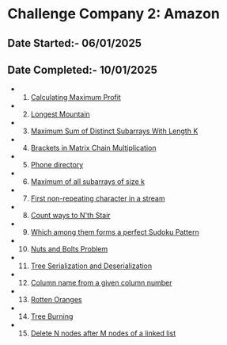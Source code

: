    # Challenge Company 2: Amazon 
   ## Date Started:- 06/01/2025
   ## Date Completed:- 10/01/2025
   - 1. [Calculating Maximum Profit](https://leetcode.com/problems/best-time-to-buy-and-sell-stock-iv/description/)
   - 2. [Longest Mountain](https://leetcode.com/problems/longest-mountain-in-array/description/)
   - 3. [Maximum Sum of Distinct Subarrays With Length K](https://leetcode.com/problems/maximum-sum-of-distinct-subarrays-with-length-k/description/)
   - 4. [Brackets in Matrix Chain Multiplication](https://www.geeksforgeeks.org/problems/brackets-in-matrix-chain-multiplication1024/1)
   - 5. [Phone directory](https://www.geeksforgeeks.org/problems/phone-directory4628/1)
   - 6. [Maximum of all subarrays of size k](https://www.geeksforgeeks.org/problems/maximum-of-all-subarrays-of-size-k3101/1)
   - 7. [First non-repeating character in a stream](https://leetcode.com/problems/first-unique-character-in-a-string/description/)
   - 8. [Count ways to N'th Stair](https://leetcode.com/problems/find-number-of-ways-to-reach-the-k-th-stair/description/)
   - 9. [Which among them forms a perfect Sudoku Pattern](https://leetcode.com/problems/valid-sudoku/description/)
   - 10. [Nuts and Bolts Problem](https://www.geeksforgeeks.org/problems/nuts-and-bolts-problem0431/1)
   - 11. [Tree Serialization and Deserialization](https://leetcode.com/problems/serialize-and-deserialize-binary-tree/description/)
   - 12. [Column name from a given column number](https://leetcode.com/problems/excel-sheet-column-title/description/)
   - 13. [Rotten Oranges](https://leetcode.com/problems/rotting-oranges/description/)
   - 14. [Tree Burning](https://leetcode.com/problems/amount-of-time-for-binary-tree-to-be-infected/description/)
   - 15. [Delete N nodes after M nodes of a linked list](https://www.geeksforgeeks.org/problems/delete-n-nodes-after-m-nodes-of-a-linked-list/1)
##
